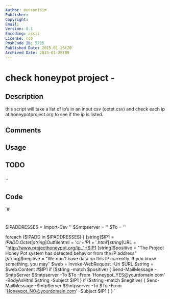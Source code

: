 ```yaml
---
Author: munsonisim
Publisher: 
Copyright: 
Email: 
Version: 0.1
Encoding: ascii
License: cc0
PoshCode ID: 5715
Published Date: 2015-01-26t20
Archived Date: 2015-01-28t09
---
```


# check honeypot project - 

## Description

this script will take a list of ip’s in an input csv (octet.csv) and check each ip at honeypotproject.org to see if the ip is listed.

## Comments



## Usage



## TODO



## 

``

## Code

`#
 #
 $IPADDRESSES = Import-Csv '<Path to CSV>'
 $Smtpserver = '<Mail server Info>'
 $To = '<To Email Address>'
 
 foreach ($IPADD in $IPADDRESSES)
 {
 [string]$IP1 = $IPADD.Octet
 [string]$Outfilehtml = 'c:\'+$IP1+'.html'
 [string]$URL = "http://www.projecthoneypot.org/ip_"+$IP1
 [string]$positive = "The Project Honey Pot system has detected behavior from the IP address"
 [string]$negitive = "We don't have data on this IP currently. If you know something, you may"
 $web = Invoke-WebRequest -Uri $URL
 $string = $web.Content
 #$IP1
 if ($string -match $positive) {
     Send-MailMessage -SmtpServer $Smtpserver -To $To -From 'Honeypot_YES@yourdomain.com' -BodyAsHtml $string -Subject $IP1
 } 
 if ($string -match $negitive) {
 	Send-MailMessage -SmtpServer $Smtpserver -To $To -From 'Honeypot_NO@yourdomain.com' -Subject $IP1 
 }
 }
`

